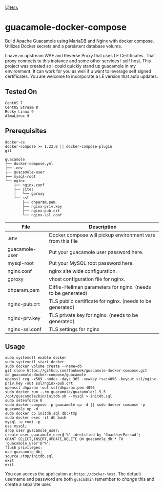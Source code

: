 [![Hits](https://hits.seeyoufarm.com/api/count/incr/badge.svg?url=https%3A%2F%2Fgithub.com%2Ftankmek%2Fguacamole-docker-compose&count_bg=%2379C83D&title_bg=%23555555&icon=&icon_color=%233A57E7&title=hits&edge_flat=false)](https://hits.seeyoufarm.com)

# guacamole-docker-compose
Build Apache Guacamole using MariaDB and Nginx with docker compose. Utilizes Docker secrets and a persistent database volume.

I have an upstream WAF and Reverse Proxy that uses LE Certificates. That proxy connects to this instance and some other services I self host. This project was created so I could quickly stand up guacamole in my environment. It can work for you as well if u want to leverage self signed certificates. You are welcome to incorporate a LE version that auto updates.

## Tested On
`CentOS 7`  
`CentOS Stream 8`  
`Rocky Linux 9`  
`AlmaLinux 9`  

## Prerequisites

`docker-ce`  
`docker-compose >= 1.23.0 || docker-compose-plugin`  
`git`

```
guacamole
├── docker-compose.yml
├── .env
├── guacamole-user
├── mysql-root
└── nginx
    ├── nginx.conf
    ├── sites
    │   └── gproxy
    └── ssl
        ├── dhparam.pem
        ├── nginx-priv.key
        ├── nginx-pub.crt
        └── nginx-ssl.conf

```
| File | Description |
| --- | --- |
| .env | Docker compose will pickup environment vars from this file |
| guacamole-user | Put your guacamole user password here. |
| mysql-root | Put your MySQL root password here. |
| nginx.conf |nginx site wide configuration. |
| gproxy | vhost configuration file for nginx. |
| dhparam.pem | Diffie-Hellman parameters for nginx. (needs to be generated) |
| nginx-pub.crt | TLS public certificate for nginx. (needs to be generated) |
| nginx-prv.key | TLS private key for nginx. (needs to be generated) |
| nginx-ssl.conf | TLS settings for nginx |


## Usage

```
sudo systemctl enable docker
sudo systemctl start docker 
sudo docker volume create --name=db
git clone https://github.com/tankmek/guacamole-docker-compose.git
cd guacamole-docker-compose/guacamole
openssl req -x509 -nodes -days 365 -newkey rsa:4096 -keyout ssl/nginx-priv.key -out ssl/nginx-pub.crt
openssl dhparam -out ssl/dhparam.pem 4096
sudo docker run --rm guacamole/guacamole:1.5.5 /opt/guacamole/bin/initdb.sh --mysql > initdb.sql
sudo setenforce 0
sudo docker-compose -p guacamole up -d || sudo docker compose -p guacamole up -d
sudo docker cp initdb.sql db:/tmp
sudo docker exec -it db bash
mysql -u root -p
use mysql;
drop user guacamole_user;
create user guacamole_user@'%' identified by 'GuacUserPasswd';
GRANT SELECT,INSERT,UPDATE,DELETE ON guacamole_db.* TO 'guacamole_user'@'%'; 
flush privileges;
use guacamole_db;
source /tmp/initdb.sql
exit
exit
```

You can access the application at `https://docker-host`. The default username and password are both `guacadmin` remember to _change_ this and create a separate user.
